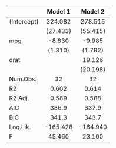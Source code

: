 |            | Model 1  | Model 2  |
|:-----------|:--------:|:--------:|
|(Intercept) | 324.082  | 278.515  |
|            | (27.433) | (55.415) |
|mpg         |  -8.830  |  -9.985  |
|            | (1.310)  | (1.792)  |
|drat        |          |  19.126  |
|            |          | (20.198) |
|Num.Obs.    |    32    |    32    |
|R2          |  0.602   |  0.614   |
|R2 Adj.     |  0.589   |  0.588   |
|AIC         |  336.9   |  337.9   |
|BIC         |  341.3   |  343.7   |
|Log.Lik.    | -165.428 | -164.940 |
|F           |  45.460  |  23.100  |

